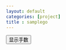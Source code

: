 ```yaml
---
layout: default
categories: [project]
title : samplego
---
```


<p style="padding: 0px;margin: 0px;">
<link rel="stylesheet" href="./samplego.css" type="text/css" />
</p>


<div class="wrapper">
  <div class="sub-wrapper">
    <div class="scroller">
        <div class="weiqi-frame">
            <button id="move_show" type="button">显示手数</button><br />
            <canvas id="weiqi" width="600" height="600"></canvas>
            <canvas id="path" width="600" height="600"></canvas>
        </div>
    </div>
  </div>
</div>




<script>
tk.comment.isHaveComment = false;
if(tk.isMobile.any()){
    tk.ad.isLoadGoogleJs = false;
    tk.ad.isShowPageFoot = false;
    jQuery(document).ready(function(){
        tk.ad.loadGoogleJs(true);
        $(".ad-page-footer").show();
	    tk.ad.showPageFoot("ad-page-footer","auto" ,true);
    });
}

tk.require("/project/samplego/index.md", ["/project/samplego/samplego.js", "/javascripts/tk.scroll.js"], function(){
    tk.scroll.fixScroll();
});


</script>

